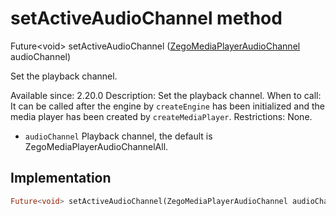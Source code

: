 


# setActiveAudioChannel method








Future&lt;void> setActiveAudioChannel
([ZegoMediaPlayerAudioChannel](../../zego_uikit_prebuilt_live_audio_room/ZegoMediaPlayerAudioChannel.md) audioChannel)





<p>Set the playback channel.</p>
<p>Available since: 2.20.0
Description: Set the playback channel.
When to call: It can be called after the engine by <code>createEngine</code> has been initialized and the media player has been created by <code>createMediaPlayer</code>.
Restrictions: None.</p>
<ul>
<li><code>audioChannel</code> Playback channel, the default is ZegoMediaPlayerAudioChannelAll.</li>
</ul>



## Implementation

```dart
Future<void> setActiveAudioChannel(ZegoMediaPlayerAudioChannel audioChannel);
```







